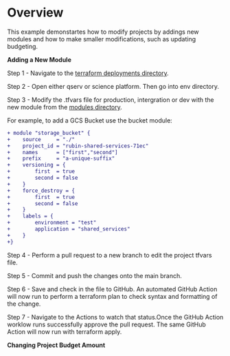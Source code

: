 # Overview

This example demonstartes how to modify projects by addings new modules and how to  make smaller modifications, such as updating budgeting. 

**Adding a New Module**

Step 1 - Navigate to the [terraform deployments directory](../environment/deployments).

Step 2 - Open either qserv or science platform. Then go into env directory.

Step 3 - Modify the .tfvars file for production, intergration or dev with the new module from the [modules directory](../modules). 

For example, to add a GCS Bucket use the bucket module:
```diff
+ module "storage_bucket" {
+    source     = "./"
+    project_id = "rubin-shared-services-71ec"
+    names      = ["first","second"]
+    prefix     = "a-unique-suffix"
+    versioning = {
+        first  = true
+        second = false
+    }
+    force_destroy = {
+        first  = true
+        second = false
+    }
+    labels = {
+        environment = "test"
+        application = "shared_services"
+    }
+}
```


Step 4 - Perform a pull request to a new branch to edit the project tfvars file. 

Step 5 - Commit and push the changes onto the main branch. 

Step 6 - Save and check in the file to GitHub. An automated GitHub Action will now run to perform a terraform plan to check syntax and formatting of the change.

Step 7 - Navigate to the Actions to watch that status.Once the GitHub Action worklow runs successfully approve the pull request. The same GitHub Action will now run with terraform apply.

**Changing Project Budget Amount**
